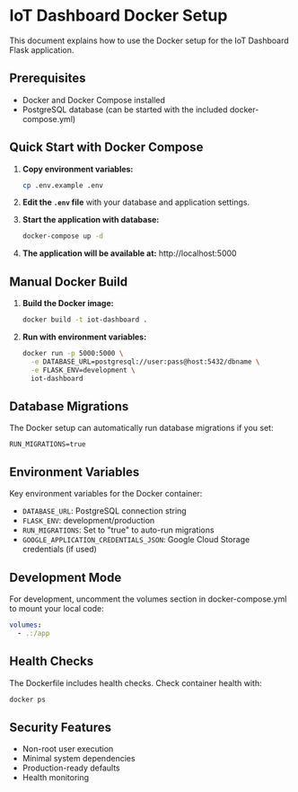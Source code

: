 # IoT Dashboard Docker Setup

This document explains how to use the Docker setup for the IoT Dashboard Flask application.

## Prerequisites

- Docker and Docker Compose installed
- PostgreSQL database (can be started with the included docker-compose.yml)

## Quick Start with Docker Compose

1. **Copy environment variables:**
   ```bash
   cp .env.example .env
   ```

2. **Edit the `.env` file** with your database and application settings.

3. **Start the application with database:**
   ```bash
   docker-compose up -d
   ```

4. **The application will be available at:** http://localhost:5000

## Manual Docker Build

1. **Build the Docker image:**
   ```bash
   docker build -t iot-dashboard .
   ```

2. **Run with environment variables:**
   ```bash
   docker run -p 5000:5000 \
     -e DATABASE_URL=postgresql://user:pass@host:5432/dbname \
     -e FLASK_ENV=development \
     iot-dashboard
   ```

## Database Migrations

The Docker setup can automatically run database migrations if you set:
```
RUN_MIGRATIONS=true
```

## Environment Variables

Key environment variables for the Docker container:

- `DATABASE_URL`: PostgreSQL connection string
- `FLASK_ENV`: development/production
- `RUN_MIGRATIONS`: Set to "true" to auto-run migrations
- `GOOGLE_APPLICATION_CREDENTIALS_JSON`: Google Cloud Storage credentials (if used)

## Development Mode

For development, uncomment the volumes section in docker-compose.yml to mount your local code:

```yaml
volumes:
  - .:/app
```

## Health Checks

The Dockerfile includes health checks. Check container health with:
```bash
docker ps
```

## Security Features

- Non-root user execution
- Minimal system dependencies
- Production-ready defaults
- Health monitoring